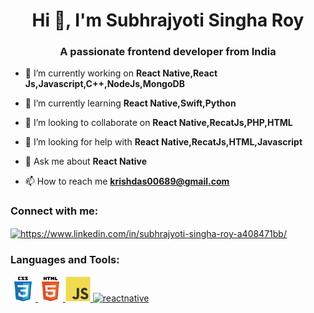 <h1 align="center">Hi 👋, I'm Subhrajyoti Singha Roy</h1>
<h3 align="center">A passionate frontend developer from India</h3>

- 🔭 I’m currently working on **React Native,React Js,Javascript,C++,NodeJs,MongoDB**

- 🌱 I’m currently learning **React Native,Swift,Python**

- 👯 I’m looking to collaborate on **React Native,RecatJs,PHP,HTML**

- 🤝 I’m looking for help with **React Native,RecatJs,HTML,Javascript**

- 💬 Ask me about **React Native**

- 📫 How to reach me **krishdas00689@gmail.com**

<h3 align="left">Connect with me:</h3>
<p align="left">
<a href="https://linkedin.com/in/https://www.linkedin.com/in/subhrajyoti-singha-roy-a408471bb/" target="blank"><img align="center" src="https://raw.githubusercontent.com/rahuldkjain/github-profile-readme-generator/master/src/images/icons/Social/linked-in-alt.svg" alt="https://www.linkedin.com/in/subhrajyoti-singha-roy-a408471bb/" height="30" width="40" /></a>
</p>

<h3 align="left">Languages and Tools:</h3>
<p align="left"> <a href="https://www.w3schools.com/css/" target="_blank" rel="noreferrer"> <img src="https://raw.githubusercontent.com/devicons/devicon/master/icons/css3/css3-original-wordmark.svg" alt="css3" width="40" height="40"/> </a> <a href="https://www.w3.org/html/" target="_blank" rel="noreferrer"> <img src="https://raw.githubusercontent.com/devicons/devicon/master/icons/html5/html5-original-wordmark.svg" alt="html5" width="40" height="40"/> </a> <a href="https://developer.mozilla.org/en-US/docs/Web/JavaScript" target="_blank" rel="noreferrer"> <img src="https://raw.githubusercontent.com/devicons/devicon/master/icons/javascript/javascript-original.svg" alt="javascript" width="40" height="40"/> </a> <a href="https://reactnative.dev/" target="_blank" rel="noreferrer"> <img src="https://reactnative.dev/img/header_logo.svg" alt="reactnative" width="40" height="40"/> </a> </p>

